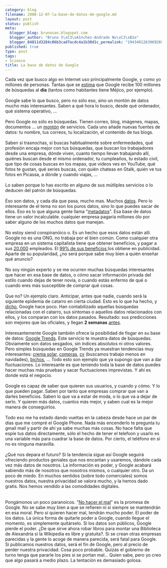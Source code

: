 ```yaml
--- 
category: blog
filename: 2008-12-07-la-base-de-datos-de-google.md
layout: post
status: publish
meta: 
  blogger_blog: brunosan.blogspot.com
  blogger_author: "Bruno S\xC3\xA1nchez-Andrade Nu\xC3\xB1o"
  blogger_84811d3284c06b3cad7acdc4a1b30d1c_permalink: "1943401263969269722"
published: true
type: post
tags: 
- Science
title: La base de datos de Google
---
```

Cada vez que busco algo en Internet uso principalmente Google, y como yo millones de personas. Tantas que se <a href="http://en.wikipedia.org/wiki/Google_search">estima</a> que Google recibe 100 millones de búsquedas al <span style="font-weight:bold;">día</span> (tantos como habitantes tiene Méjico, por ejemplo).<br /><br />Google sabe lo que busco, pero no sólo eso, sino un montón de datos mucho más interesantes. Saben a qué hora lo busco, desde qué ordenador, qué sistema operativo, ...<br /><br />Pero Google no sólo es búsquedas. Tienen correo, blog, imágenes, mapas, documentos ... un <a href="http://en.wikipedia.org/wiki/List_of_Google_products">montón</a> de servicios. Cada uno añade nuevas fuentes de datos: tu nombre, tus correos, tu localización, el contenido de tus blogs.<br /><br />Saben si trasnochas, si buscas habitualmente sobre enfermedades, qué profesión encaja mejor con tus búsquedas, que buscan los trabajadores desde una empresa, dónde viven, cuanto tiempo llevan trabajando allí, quiénes buscan desde el mismo ordenador, tu cumpleaños, tu estado civil, que tipo de cosas buscas en los mapas, que videos ves en YouTube, qué fotos te gustan, qué series buscas, con quién chateas en Gtalk, quién ve tus fotos en Picassa, a dónde y cuando viajas, ...<br /><br />Lo saben porque lo has escrito en alguno de sus mútliples servicios o lo deducen del patrón de búsquedas.<br /><br />Éso son datos, y cada día que pasa, mucho mas. Muchos <a href="http://en.wikipedia.org/wiki/BigTable">datos</a>. Pero lo interesante de el tema no son los puros datos, sino lo que puedes sacar de ellos. Eso es lo que alguna gente llama "<a href="http://en.wikipedia.org/wiki/Metadata">metadatos</a>". Esa base de datos tiene un valor incalculable. cualquier empresa pagaría millones ólo por saber alguno de los muchos datos que manejan.<br /><br />No estoy siend conspiranóico o. Es un hecho que esos datos están allí. Google no es una ONG, no trabaja por el bien común. Como cualquier otra empresa en un sistema capitalista tiene que obtener beneficios, y pagar a sus <a href="http://en.wikipedia.org/wiki/Google">20.000</a> empleados. El <a href="http://en.wikipedia.org/wiki/Google#cite_ref-46">99% de sus beneficios </a>los obtiene en publicidad. Aparte de su popularidad, ¿no será porque sabe muy bien a quién enseñar qué anuncio?<br /><br />No soy ningún experto y se me ocurren muchas búsquedas interesantes que hacer en esa base de datos, o cómo sacar información privada del estilo cuando dejas de tener novia, o cuando estás enfermo de qué o cuando eres más susceptible de comprar qué cosas.<br /><br />Que no? Un ejemplo claro. Anticipar, antes que nadie, cuando será la siguiente epidemia de catarro en cierta ciudad. Esto es lo que ha hecho, y <a href="http://www.google.org/flutrends/">dicho</a>, Google hace poco.  Han contabilizado aquellas búsquedas relacionadas con el catarro, sus síntomas o aquellos datos relacionados con ellos, y los comparan con los datos pasados. Resultado: sus predicciones son mejores que las oficiales,  y llegan <span style="font-weight:bold;">2 semanas</span> <a href="http://www.google.org/about/flutrends/how.html">antes</a>.<br /><br />Interesantemente Google también ofrece la posibilidad de fisgar en su base de datos: <a href="http://www.google.com/trends">Google Trends</a>.  Este servicio te muestra datos de búsquedas. Obviamente son datos sesgados, sin índices absolutos ni otros valores. Pero simples búsquedas en Google Trends ya muestran tendencias muy interesantes: <a href="http://www.google.com/trends?q=suncream&amp;ctab=0&amp;geo=all&amp;date=all&amp;sort=0">crema solar</a>, <a href="http://www.google.com/trends?q=buy&amp;ctab=0&amp;geo=US&amp;geor=all&amp;date=all&amp;sort=0">compras</a>, <a href="http://www.google.com/trends?q=cv&amp;ctab=0&amp;geo=all&amp;date=all&amp;sort=0">cv</a> (buscamos trabajo menos en navidades), <a href="http://www.google.com/trends?q=bugs&amp;ctab=0&amp;geo=US&amp;geor=all&amp;date=all&amp;sort=0">bichos</a>, ...  Todo esto son ejemplo que ya supongo que van a dar fluctuaciones. Lo interesante es que teniendo toda la base de datos puedes hacer muchas más pruebas y sacar fluctuaciones imprevistas. Y ahí es donde está el negocio.<br /><br />Google es capaz de saber que quieren sus usuarios, y cuando y cómo. Y lo que pueden pagar. Saben por tanto que empresas comprar que van a darles beneficios. Saben lo que va a estar de moda, o lo que va a dejar de serlo. Y quieren más datos, cuantos más mejor, y saben cual es la mejor manera de conseguirlos. <br /><br />Todo eso me ha estado dando vueltas en la cabeza desde hace un par de días que me compré el Google Phone. Nada más encenderlo te pregunta tu gmail mail y partir de ahí ya sabe muchas más cosas. No hace falta que espíe tus datos directamente, sólo el hecho de tener el telefoon y usarlo es una variable más para cuadrar la base de datos. Por cierto, el teléfono en sí no es ninguna maravilla.<br /><br />¿Qué nos depara el futuro? Si la tendencia sigue así Google seguirá ofreciendo productos geniales que nos encantan y usaremos, dándole cada vez más datos de nosotros. La información es poder, y Google acabará sabiendo más de nosotros que nosotros mismos, o cualquier otro.  Da un poco de miedo. En muchos sentidos (sobre todo comerciales) somos nuestros datos, nuestra privacidad se valora mucho, y la hemos dado gratis. Nos hemos vendido a las comodidades digitales.<br /><br /><br />Pongámonos un poco paranoicos. "<a href="http://www.google.com/privacy.html">No hacer el mal</a>" es la promesa de Google. No se sabe muy bien a que se refieren ni si siempre se mantendrán en esa moral. Pero si quieren hacer mal, tendrán mucho poder. El poder de los datos.  La única forma de quitarle poder a Google, cuando llegue el momento,  es simplemente quitárselo. Si los datos son públicos, Google pierde el poder. ¿De que sirve ahora robar libros para montar una Biblioteca de Alexandría si la Wikipedia es libre y gratuita?. Si se crean otras empresas parecidas y la gente lo acoge de manera parecida, será  fatal para Google. Si publicamos nuestros datos, será el fin de Google, pero al precio de perder nuestra privacidad. Cosa poco probable. Quizás el gobierno de turno tenga que pararle los pies si se portan mal... Quien sabe, pero yo creo que algo pasará a medio plazo. La tentación es demasiado golosa.

